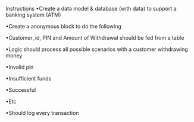 Instructions
•Create a data model & database (with data) to support a banking system (ATM)

•Create a anonymous block to do the following

•Customer_id, PIN and Amount of Withdrawal should be fed from a table

•Logic should process all possible scenarios with a customer withdrawing money

•Invalid pin

•Insufficient funds

•Successful

•Etc

•Should log every transaction
